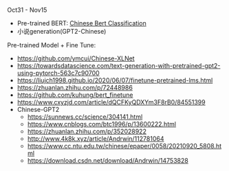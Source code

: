 Oct31 - Nov15
* Pre-trained BERT: [Chinese Bert Classification](https://github.com/jinfeijoy/NLP/tree/main/recomend_system/Chinese)
* 小说generation(GPT2-Chinese)


Pre-trained Model + Fine Tune:
* https://github.com/ymcui/Chinese-XLNet
* https://towardsdatascience.com/text-generation-with-pretrained-gpt2-using-pytorch-563c7c90700
* https://liujch1998.github.io/2020/06/07/finetune-pretrained-lms.html
* https://zhuanlan.zhihu.com/p/72448986
* https://github.com/kuhung/bert_finetune
* https://www.cxyzjd.com/article/dQCFKyQDXYm3F8rB0/84551399
* Chinese-GPT2
  * https://sunnews.cc/science/304141.html
  * https://www.cnblogs.com/btc1996/p/13600222.html
  * https://zhuanlan.zhihu.com/p/352028922
  * http://www.4k8k.xyz/article/Andrwin/112781064
  * https://www.cc.ntu.edu.tw/chinese/epaper/0058/20210920_5808.html
  * https://download.csdn.net/download/Andrwin/14753828 
